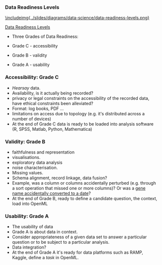 ### Data Readiness Levels

[\includeimg{../slides/diagrams/data-science/data-readiness-levels.png}](https://arxiv.org/pdf/1705.02245.pdf)


   [Data Readiness Levels](http://inverseprobability.com/2017/01/12/data-readiness-levels)

* Three Grades of Data Readiness:

* Grade C - accessibility

* Grade B - validity

* Grade A - usability


### Accessibility: Grade C

* *Hearsay* data.
* Availability, is it actually being recorded?
* privacy or legal constraints on the accessibility of the recorded data, have ethical constraints been alleviated?
* Format: log books, PDF ...
* limitations on access due to topology (e.g. it's distributed across a number of devices)
* At the end of Grade C data is ready to be loaded into analysis software (R, SPSS, Matlab, Python, Mathematica)

### Validity: Grade B

* faithfulness and representation
* visualisations.
* exploratory data analysis
* noise characterisation.
* Missing values.
* Schema alignment, record linkage, data fusion? 
* Example, was a column or columns accidentally perturbed (e.g. through a sort operation that missed one or more columns)? Or was a [gene name accidentally converted to a date](http://bmcbioinformatics.biomedcentral.com/articles/10.1186/1471-2105-5-80)?
* At the end of Grade B, ready to define a candidate question, the
  context, load into OpenML

### Usability: Grade A

* The usability of data
* Grade A is about data in context.
* Consider appropriateness of a given data set to answer a particular
question or to be subject to a particular analysis.
* Data integration?
* At the end of Grade A it's ready for data platforms such as RAMP, Kaggle, define a *task* in OpenML.

